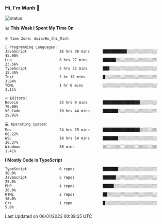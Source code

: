 ### Hi, I'm Manh 👋

![status](https://badge.stateful.com/manhhn01/status.svg)

<!--START_SECTION:waka-->
📊 **This Week I Spent My Time On** 

```text
⌚︎ Time Zone: Asia/Ho_Chi_Minh

💬 Programming Languages: 
JavaScript               16 hrs 30 mins      ███████████░░░░░░░░░░░░░░   45.98% 
Lua                      8 hrs 27 mins       ██████░░░░░░░░░░░░░░░░░░░   23.56% 
TypeScript               5 hrs 32 mins       ███░░░░░░░░░░░░░░░░░░░░░░   15.45% 
Text                     1 hr 18 mins        █░░░░░░░░░░░░░░░░░░░░░░░░   3.64% 
TOML                     1 hr 6 mins         ░░░░░░░░░░░░░░░░░░░░░░░░░   3.11%

🔥 Editors: 
Neovim                   25 hrs 9 mins       █████████████████░░░░░░░░   70.09% 
VS Code                  10 hrs 44 mins      ███████░░░░░░░░░░░░░░░░░░   29.91%

💻 Operating System: 
Mac                      24 hrs 29 mins      █████████████████░░░░░░░░   68.22% 
WSL                      10 hrs 54 mins      ███████░░░░░░░░░░░░░░░░░░   30.37% 
Windows                  30 mins             ░░░░░░░░░░░░░░░░░░░░░░░░░   1.41%

```

**I Mostly Code in TypeScript** 

```text
TypeScript               6 repos             ███████░░░░░░░░░░░░░░░░░░   30.0% 
JavaScript               5 repos             ██████░░░░░░░░░░░░░░░░░░░   25.0% 
PHP                      4 repos             █████░░░░░░░░░░░░░░░░░░░░   20.0% 
HTML                     2 repos             ██░░░░░░░░░░░░░░░░░░░░░░░   10.0% 
C++                      1 repo              █░░░░░░░░░░░░░░░░░░░░░░░░   5.0%

```



 Last Updated on 06/01/2023 00:39:35 UTC
<!--END_SECTION:waka-->
